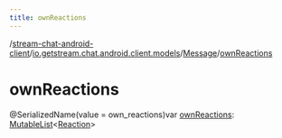 ```yaml
---
title: ownReactions
---
```

/[stream-chat-android-client](../../index.md)/[io.getstream.chat.android.client.models](../index.md)/[Message](index.md)/[ownReactions](ownReactions.md)  
  
  
  
# ownReactions  
@SerializedName(value = own_reactions)var [ownReactions](ownReactions.md): [MutableList](https://kotlinlang.org/api/latest/jvm/stdlib/kotlin.collections/-mutable-list/index.html)&lt;[Reaction](../Reaction/index.md)&gt;
